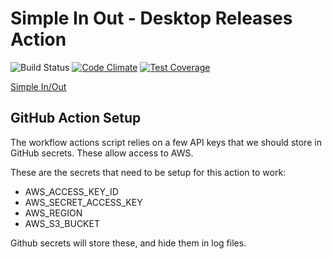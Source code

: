 # Simple In Out - Desktop Releases Action
![Build Status](https://github.com/simpleinout-desktop-releases/workflows/.github/workflows/test.yml/badge.svg)
[![Code Climate](https://codeclimate.com/github/simplymadeapps/simpleinout-desktop-releases/badges/gpa.svg)](https://codeclimate.com/github/simplymadeapps/simpleinout-desktop-releases)
[![Test Coverage](https://codeclimate.com/github/simplymadeapps/simpleinout-desktop-releases/badges/coverage.svg)](https://codeclimate.com/github/simplymadeapps/simpleinout-desktop-releases/coverage)

[Simple In/Out](https://www.simpleinout.com)

GitHub Action Setup
-------------------


The workflow actions script relies on a few API keys that we should store in GitHub secrets. These allow access to AWS.

These are the secrets that need to be setup for this action to work:

* AWS_ACCESS_KEY_ID
* AWS_SECRET_ACCESS_KEY
* AWS_REGION
* AWS_S3_BUCKET

Github secrets will store these, and hide them in log files.
